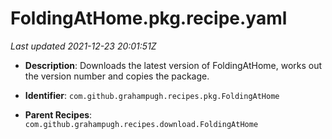 # FoldingAtHome.pkg.recipe.yaml

_Last updated 2021-12-23 20:01:51Z_

- **Description**: Downloads the latest version of FoldingAtHome, works out the version number and copies the package.

- **Identifier**: `com.github.grahampugh.recipes.pkg.FoldingAtHome`

- **Parent Recipes**: `com.github.grahampugh.recipes.download.FoldingAtHome`
